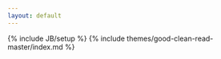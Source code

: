 ```yaml
---
layout: default
---
```

{% include JB/setup %}
{% include themes/good-clean-read-master/index.md %}
